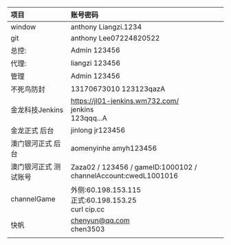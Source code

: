 | 项目                  | 账号密码                                                     |
| :-------------------- | :----------------------------------------------------------- |
| window                | anthony Liangzi.1234                                         |
| git                   | anthony  Lee07224820522                                      |
| 总控:                 | Admin 123456                                                 |
| 代理:                 | liangzi 123456                                               |
| 管理                  | Admin 123456                                                 |
| 不死鸟防封            | 13170673010  123123qazA                                      |
| 金龙科技Jenkins       | https://jl01-jenkins.wm732.com/<br />jenkins<br />123qqq...A |
| 金龙正式 后台         | jinlong    jr123456                                          |
| 澳门银河正式 后台     | aomenyinhe    amyh123456                                     |
| 澳门银河正式 测试账号 | Zaza02  /  123456   / gameID:1000102 / channelAccount:cwedL1001016 |
| channelGame           | 外侧:60.198.153.115<br />正式:60.198.153.25<br />curl cip.cc |
| 快帆                  | chenyun@qq.com<br/>chen3503                                  |
|                       |                                                              |
